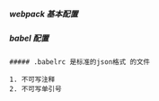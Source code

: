 

##### webpack 基本配置



##### babel 配置

```
##### .babelrc 是标准的json格式 的文件 

1. 不可写注释
2. 不可写单引号


```

